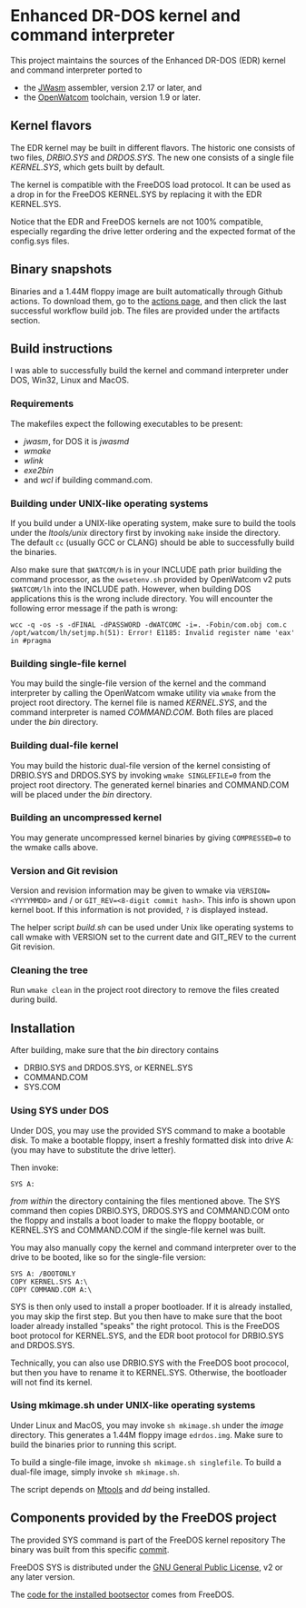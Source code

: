 # Enhanced DR-DOS kernel and command interpreter

This project maintains the sources of the Enhanced DR-DOS (EDR) kernel
and command interpreter ported to

 - the [JWasm](https://github.com/Baron-von-Riedesel/JWasm) assembler,
   version 2.17 or later, and
 - the [OpenWatcom](https://github.com/open-watcom/open-watcom-v2) toolchain,
   version 1.9 or later.


## Kernel flavors
The EDR kernel may be built in different flavors. The historic one
consists of two files, _DRBIO.SYS_ and _DRDOS.SYS_. The new one consists of
a single file _KERNEL.SYS_, which gets built by default.

The kernel is compatible with the FreeDOS load protocol. It can be used
as a drop in for the FreeDOS KERNEL.SYS by replacing it with the EDR KERNEL.SYS.

Notice that the EDR and FreeDOS kernels are not 100% compatible,
especially regarding the drive letter ordering and the expected format
of the config.sys files.


## Binary snapshots
Binaries and a 1.44M floppy image are built automatically through Github
actions. To download them, go to the [actions page](https://github.com/SvarDOS/edrdos/actions),
and then click the last successful workflow build job. The files are provided
under the artifacts section.


## Build instructions
I was able to successfully build the kernel and command interpreter under
DOS, Win32, Linux and MacOS.

### Requirements
The makefiles expect the following executables to be present:
 - _jwasm_, for DOS it is _jwasmd_
 - _wmake_
 - _wlink_
 - _exe2bin_
 - and _wcl_ if building command.com.

### Building under UNIX-like operating systems
If you build under a UNIX-like operating system, make sure to build
the tools under the _ltools/unix_ directory first by invoking `make` inside
the directory. The default `cc` (usually GCC or CLANG) should be
able to successfully build the binaries.

Also make sure that `$WATCOM/h` is in your INCLUDE path prior building the
command processor, as the `owsetenv.sh` provided by OpenWatcom v2 puts
`$WATCOM/lh` into the INCLUDE path. However, when building DOS applications
this is the wrong include directory. You will encounter the following error
message if the path is wrong:

```
wcc -q -os -s -dFINAL -dPASSWORD -dWATCOMC -i=. -Fobin/com.obj com.c
/opt/watcom/lh/setjmp.h(51): Error! E1185: Invalid register name 'eax' in #pragma
```

### Building single-file kernel
You may build the single-file version of the kernel and the command interpreter
by calling the OpenWatcom wmake utility via `wmake` from
the project root directory. The kernel file is named _KERNEL.SYS_, and the
command interpreter is named _COMMAND.COM_. Both files are placed under the
_bin_ directory.

### Building dual-file kernel
You may build the historic dual-file version of the kernel consisting of
DRBIO.SYS and DRDOS.SYS by invoking `wmake SINGLEFILE=0` from the project root directory.
The generated kernel binaries and COMMAND.COM will be placed under the _bin_
directory.

### Building an uncompressed kernel
You may generate uncompressed kernel binaries by giving 
`COMPRESSED=0` to the wmake calls above.

### Version and Git revision
Version and revision information may be given to wmake via
`VERSION=<YYYYMMDD>` and / or `GIT_REV=<8-digit commit hash>`. This info
is shown upon kernel boot. If this information is not provided, `?`
is displayed instead.

The helper script _build.sh_ can be used under Unix like operating systems
to call wmake with VERSION set to the current date and GIT_REV to the
current Git revision.

### Cleaning the tree
Run `wmake clean` in the project root directory to remove the files
created during build.


## Installation

After building, make sure that the _bin_ directory contains

 - DRBIO.SYS and DRDOS.SYS, or KERNEL.SYS
 - COMMAND.COM
 - SYS.COM

### Using SYS under DOS
Under DOS, you may use the provided SYS command to make a bootable disk.
To make a bootable floppy, insert a freshly formatted disk into
drive A: (you may have to substitute the drive letter).

Then invoke:

    SYS A:

*from within* the directory containing the files mentioned above. The
SYS command then copies DRBIO.SYS, DRDOS.SYS and COMMAND.COM onto the
floppy and installs a boot loader to make the floppy bootable, or
KERNEL.SYS and COMMAND.COM if the single-file kernel was built.

You may also manually copy the kernel and command interpreter over to
the drive to be booted, like so for the single-file version:

    SYS A: /BOOTONLY
    COPY KERNEL.SYS A:\
    COPY COMMAND.COM A:\

SYS is then only used to install a proper bootloader. If it is already
installed, you may skip the first step. But you then have to make sure
that the boot loader already installed "speaks" the right protocol.
This is the FreeDOS boot protocol for KERNEL.SYS, and the EDR boot
protocol for DRBIO.SYS and DRDOS.SYS.

Technically, you can also use
DRBIO.SYS with the FreeDOS boot prococol, but then you have to rename
it to KERNEL.SYS. Otherwise, the bootloader will not find its kernel.

### Using mkimage.sh under UNIX-like operating systems
Under Linux and MacOS, you may invoke `sh mkimage.sh` under the _image_
directory. This generates a 1.44M floppy image `edrdos.img`. Make sure
to build the binaries prior to running this script.

To build a single-file image, invoke `sh mkimage.sh singlefile`. To
build a dual-file image, simply invoke `sh mkimage.sh`.

The script depends on [Mtools](https://www.gnu.org/software/mtools/) and _dd_
being installed.


## Components provided by the FreeDOS project
The provided SYS command is part of the FreeDOS kernel repository
The binary was built from this specific
[commit](https://github.com/FDOS/kernel/commit/c0127001908405d30d90f1755ad10c1b59ea8c90).

FreeDOS SYS is distributed under the
[GNU General Public License](https://github.com/FDOS/kernel/blob/c0127001908405d30d90f1755ad10c1b59ea8c90/sys/sys.c#L14),
v2 or any later version.

The [code for the installed bootsector](https://github.com/FDOS/kernel/blob/c0127001908405d30d90f1755ad10c1b59ea8c90/boot/boot.asm)
comes from FreeDOS.


